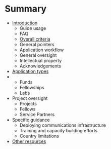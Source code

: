 # Summary

* [Introduction](README.md)
  * Guide usage
  * FAQ
  * [Overall criteria](overall-criteria.md)
  * General pointers
  * Application workflow
  * General oversight
  * Intellectual property
  * Acknowledgements
* [Application types](application-types.md)
* * Funds
  * Fellowships
  * Labs
* Project oversight
  * Projects
  * Fellows
  * Service Partners
* Specific guidance
  * Deploying communications infrastructure
  * Training and capacity building efforts
  * Country limitations
* [Other resources](other-guides.md)



